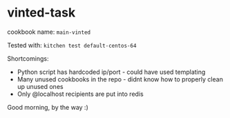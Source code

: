 vinted-task
===========
cookbook name: `main-vinted`

Tested with:
`kitchen test default-centos-64`

Shortcomings:
  * Python script has hardcoded ip/port - could have used templating
  * Many unused cookbooks in the repo - didnt know how to properly clean up unused ones 
  * Only @localhost recipients are put into redis
  
  
Good morning, by the way :)
